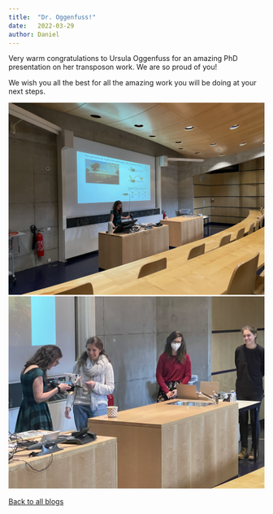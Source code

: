 ```yaml
---
title:  "Dr. Oggenfuss!"
date:   2022-03-29
author: Daniel
---
```


Very warm congratulations to Ursula Oggenfuss for an amazing PhD presentation on her transposon work. We are so proud of you!

We wish you all the best for all the amazing work you will be doing at your next steps.

<div class="layout-blog" markdown="1">
<body>

<script src="https://cdn.jsdelivr.net/npm/jquery@3.5.1/dist/jquery.min.js"></script>
<link rel="stylesheet" href="https://cdn.jsdelivr.net/gh/fancyapps/fancybox@3.5.7/dist/jquery.fancybox.min.css" />
<script src="https://cdn.jsdelivr.net/gh/fancyapps/fancybox@3.5.7/dist/jquery.fancybox.min.js"></script>

<a href="/images/blog/blog_2022-03-29/1.jpeg" data-fancybox="gallery" data-caption="Ursula explaining the landscaping of the genome">
	<img src="/images/blog/blog_2022-03-29/1.jpeg" alt="" /></a>
<a href="/images/blog/blog_2022-03-29/2.jpeg" data-fancybox="gallery" data-caption="Transposons rule us all - incl. Ursula's PhD hat!">
		<img src="/images/blog/blog_2022-03-29/2.jpeg" alt="" /></a>

</body>
</div>

[Back to all blogs](/blog/)
